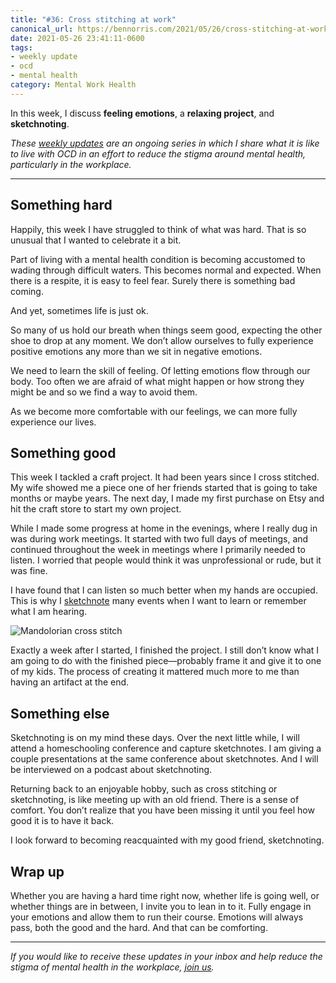 ```yaml
---
title: "#36: Cross stitching at work"
canonical_url: https://bennorris.com/2021/05/26/cross-stitching-at-work
date: 2021-05-26 23:41:11-0600
tags:
- weekly update
- ocd
- mental health
category: Mental Work Health
---
```


In this week, I discuss **feeling emotions**, a **relaxing project**, and **sketchnoting**. 

_These [weekly updates](https://bennorris.com/tags/weekly-update/) are an ongoing series in which I share what it is like to live with OCD in an effort to reduce the stigma around mental health, particularly in the workplace._

***


## Something hard

Happily, this week I have struggled to think of what was hard. That is so unusual that I wanted to celebrate it a bit.

Part of living with a mental health condition is becoming accustomed to wading through difficult waters. This becomes normal and expected. When there is a respite, it is easy to feel fear. Surely there is something bad coming.

And yet, sometimes life is just ok.

So many of us hold our breath when things seem good, expecting the other shoe to drop at any moment. We don’t allow ourselves to fully experience positive emotions any more than we sit in negative emotions.

We need to learn the skill of feeling. Of letting emotions flow through our body. Too often we are afraid of what might happen or how strong they might be and so we find a way to avoid them.

As we become more comfortable with our feelings, we can more fully experience our lives.


## Something good

This week I tackled a craft project. It had been years since I cross stitched. My wife showed me a piece one of her friends started that is going to take months or maybe years. The next day, I made my first purchase on Etsy and hit the craft store to start my own project.

While I made some progress at home in the evenings, where I really dug in was during work meetings. It started with two full days of meetings, and continued throughout the week in meetings where I primarily needed to listen. I worried that people would think it was unprofessional or rude, but it was fine.

I have found that I can listen so much better when my hands are occupied. This is why I [sketchnote](https://bennorris.com/sketchnotable/) many events when I want to learn or remember what I am hearing.

![Mandolorian cross stitch](https://media.bennorris.com/images/mentalworkhealth/uploads/2021/d261c53491.jpg)

Exactly a week after I started, I finished the project. I still don’t know what I am going to do with the finished piece—probably frame it and give it to one of my kids. The process of creating it mattered much more to me than having an artifact at the end.


## Something else

Sketchnoting is on my mind these days. Over the next little while, I will attend a homeschooling conference and capture sketchnotes. I am giving a couple presentations at the same conference about sketchnotes. And I will be interviewed on a podcast about sketchnoting.

Returning back to an enjoyable hobby, such as cross stitching or sketchnoting, is like meeting up with an old friend. There is a sense of comfort. You don’t realize that you have been missing it until you feel how good it is to have it back.

I look forward to becoming reacquainted with my good friend, sketchnoting.


## Wrap up

Whether you are having a hard time right now, whether life is going well, or whether things are in between, I invite you to lean in to it. Fully engage in your emotions and allow them to run their course. Emotions will always pass, both the good and the hard. And that can be comforting.

***

_If you would like to receive these updates in your inbox and help reduce the stigma of mental health in the workplace, [join us](https://bennorris.com/subscribe/mwh/)._
